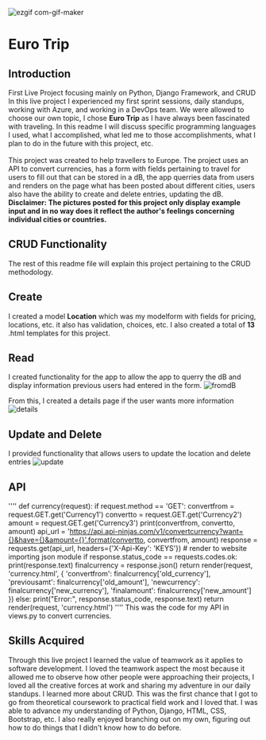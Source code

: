 


![ezgif com-gif-maker](https://user-images.githubusercontent.com/87912940/136728678-0a3c9bd9-dfaa-47a3-bca3-b3d7e90275c3.gif)





# Euro Trip

## Introduction
First Live Project focusing mainly on Python, Django Framework, and CRUD 
In this live project I experienced my first sprint sessions, daily standups, working with Azure, and working in a DevOps team. 
We were allowed to choose our own topic, I chose **Euro Trip** as I have always been fascinated with traveling. In this readme
I will discuss specific programming languages I used, what I accomplished, what led me to those accomplishments, what I plan to 
do in the future with this project, etc.
<br><br>
This project was created to help travellers to Europe. The project uses an API to convert currencies, has a form with fields pertaining to travel for users to fill 
out that can be stored in a dB, the app querries data from users and renders on the page what has been posted about different cities, users also have the ability
to create and delete entries, updating the dB. <br>
**Disclaimer: The pictures posted for this project only display example input and in no way does it reflect the author's feelings concerning individual cities or countries.**

## CRUD Functionality
The rest of this readme file will explain this project pertaining to the CRUD methodology.

## Create
I created a model **Location** which was my modelform with fields for pricing, locations, etc. it also has validation, choices, etc. I also created a total of **13** .html templates for this project. 

## Read
I created functionality for the app to allow the app to querry the dB and display information previous users had entered in the form. 
![fromdB](https://user-images.githubusercontent.com/87912940/136728877-ef03484a-7a30-4466-a917-9b855388ef83.png)

From this, I created a details page if the user wants more information
![details](https://user-images.githubusercontent.com/87912940/136728998-e2483de4-0398-4ad5-89d4-800a64190bb2.png)

## Update and Delete
I provided functionality that allows users to update the location and delete entries 
![update](https://user-images.githubusercontent.com/87912940/136729127-70f97dbb-d5f9-4fc8-8d82-95a5e2b267ae.png)

## API

'''' def currency(request):
    if request.method == 'GET':
        convertfrom = request.GET.get('Currency1')
        convertto = request.GET.get('Currency2')
        amount = request.GET.get('Currency3')
        print(convertfrom, convertto, amount)
        api_url = 'https://api.api-ninjas.com/v1/convertcurrency?want={}&have={}&amount={}'.format(convertto, convertfrom, amount)
        response = requests.get(api_url, headers={'X-Api-Key': 'KEYS'})
        # render to website importing json module
        if response.status_code == requests.codes.ok:
            print(response.text)
            finalcurrency = response.json()
            return render(request, 'currency.html', {
                'convertfrom': finalcurrency['old_currency'],
                'previousamt': finalcurrency['old_amount'],
                'newcurrency': finalcurrency['new_currency'],
                'finalamount': finalcurrency['new_amount']
            })
        else:
            print("Error:", response.status_code, response.text)
    return render(request, 'currency.html') 
    ''''
    This was the code for my API in views.py to convert currencies. 
    
## Skills Acquired
Through this live project I learned the value of teamwork as it applies to software development. I loved the teamwork aspect the most because it allowed me to observe how other people were approaching their projects, I loved all the creative forces at work and sharing my adventure in our daily standups. I learned more about CRUD. This was the first chance that I got to go from theoretical coursework to practical field work and I loved that. I was able to advance my understanding of Python, Django, HTML, CSS, Bootstrap, etc. I also really enjoyed branching out on my own, figuring out how to do things that I didn't know how to do before. 
    

